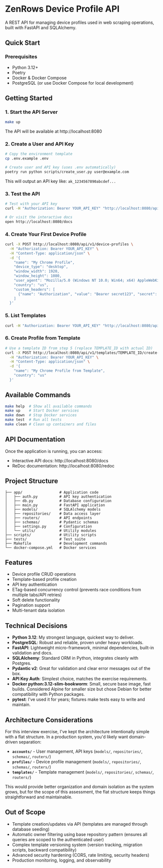 # ZenRows Device Profile API

A REST API for managing device profiles used in web scraping operations, built with FastAPI and SQLAlchemy.

## Quick Start

### Prerequisites

- Python 3.12+
- Poetry
- Docker & Docker Compose
- PostgreSQL (or use Docker Compose for local development)

## Getting Started

### 1. Start the API Server
```bash
make up
```
The API will be available at http://localhost:8080

### 2. Create a User and API Key
```bash
# Copy the environment template
cp .env.example .env

# Create user and API key (uses .env automatically)
poetry run python scripts/create_user.py user@example.com
```
This will output an API key like: `ak_1234567890abcdef...`

### 3. Test the API
```bash
# Test with your API key
curl -H "Authorization: Bearer YOUR_API_KEY" "http://localhost:8080/api/v1/device-profiles?page=1&size=10"

# Or visit the interactive docs
open http://localhost:8080/docs
```

### 4. Create Your First Device Profile
```bash
curl -X POST http://localhost:8080/api/v1/device-profiles \
  -H "Authorization: Bearer YOUR_API_KEY" \
  -H "Content-Type: application/json" \
  -d '{
    "name": "My Chrome Profile",
    "device_type": "desktop",
    "window_width": 1920,
    "window_height": 1080,
    "user_agent": "Mozilla/5.0 (Windows NT 10.0; Win64; x64) AppleWebKit/537.36",
    "country": "us",
    "custom_headers": [
      {"name": "Authorization", "value": "Bearer secret123", "secret": true}
    ]
  }'
```

### 5. List Templates
```bash
curl -H "Authorization: Bearer YOUR_API_KEY" "http://localhost:8080/api/v1/templates"
```

### 6. Create Profile from Template
```bash
# Use a template ID from step 5 (replace TEMPLATE_ID with actual ID)
curl -X POST http://localhost:8080/api/v1/templates/TEMPLATE_ID/create-profile \
  -H "Authorization: Bearer YOUR_API_KEY" \
  -H "Content-Type: application/json" \
  -d '{
    "name": "My Chrome Profile from Template",
    "country": "us"
  }'
```

## Available Commands

```bash
make help  # Show all available commands
make up    # Start Docker services
make down  # Stop Docker services  
make test  # Run all tests
make clean # Clean up containers and files
```

## API Documentation

Once the application is running, you can access:
- Interactive API docs: http://localhost:8080/docs
- ReDoc documentation: http://localhost:8080/redoc

## Project Structure

```
├── app/                 # Application code
│   ├── auth.py          # API key authentication
│   ├── db.py            # Database configuration
│   ├── main.py          # FastAPI application
│   ├── models/          # SQLAlchemy models
│   ├── repositories/    # Data access layer
│   ├── routers/         # API endpoints
│   ├── schemas/         # Pydantic schemas
│   ├── settings.py      # Configuration
│   └── utils/           # Utility modules
├── scripts/             # Utility scripts
├── tests/               # Test suite
├── Makefile             # Development commands
└── docker-compose.yml   # Docker services
```


## Features

- Device profile CRUD operations
- Template-based profile creation
- API key authentication
- ETag-based concurrency control (prevents race conditions from multiple tabs/API retries)
- Soft delete functionality
- Pagination support
- Multi-tenant data isolation

## Technical Decisions

- **Python 3.12**: My strongest language, quickest way to deliver.
- **PostgreSQL**: Robust and reliable, proven under heavy workloads.
- **FastAPI**: Lightweight micro-framework, minimal dependencies, built-in validation and docs.
- **SQLAlchemy**: Standard ORM in Python, integrates cleanly with Postgres.
- **Pydantic v2**: Great for validation and clear error messages out of the box.
- **API Key Auth**: Simplest choice, matches the exercise requirements.
- **Docker python:3.12-slim-bookworm**: Small, secure base image, fast builds. Considered Alpine for smaller size but chose Debian for better compatibility with Python packages.
- **pytest**: I've used it for years; fixtures make tests easy to write and maintain.

## Architecture Considerations

For this interview exercise, I've kept the architecture intentionally simple with a flat structure. In a production system, you'd likely want domain-driven separation:

- **`accounts/`** - User management, API keys (`models/`, `repositories/`, `schemas/`, `routers/`)
- **`profiles/`** - Device profile management (`models/`, `repositories/`, `schemas/`, `routers/`)
- **`templates/`** - Template management (`models/`, `repositories/`, `schemas/`, `routers/`)

This would provide better organization and domain isolation as the system grows, but for the scope of this assessment, the flat structure keeps things straightforward and maintainable.

## Out of Scope

- Template creation/updates via API (templates are managed through database seeding)
- Automatic owner filtering using base repository pattern (ensures all queries are scoped to the authenticated user)
- Complex template versioning system (version tracking, migration scripts, backward compatibility)
- Advanced security hardening (CORS, rate limiting, security headers)
- Production monitoring, logging, and observability
